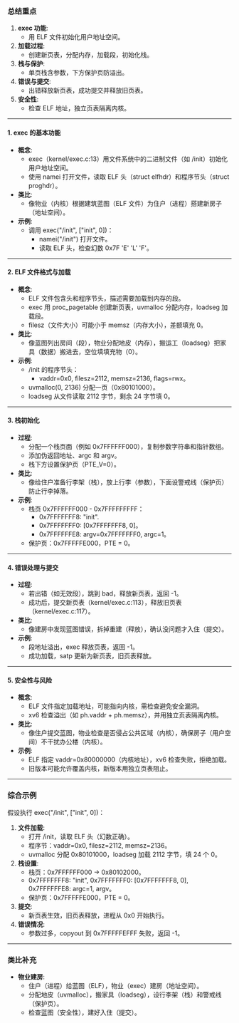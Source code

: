 
### 总结重点

1. **exec 功能**:
    - 用 ELF 文件初始化用户地址空间。
2. **加载过程**:
    - 创建新页表，分配内存，加载段，初始化栈。
3. **栈与保护**:
    - 单页栈含参数，下方保护页防溢出。
4. **错误与提交**:
    - 出错释放新页表，成功提交并释放旧页表。
5. **安全性**:
    - 检查 ELF 地址，独立页表隔离内核。
---

#### 1. **exec 的基本功能**

- **概念**:
    - exec（kernel/exec.c:13）用文件系统中的二进制文件（如 /init）初始化用户地址空间。
    - 使用 namei 打开文件，读取 ELF 头（struct elfhdr）和程序节头（struct proghdr）。
- **类比**:
    - 像物业（内核）根据建筑蓝图（ELF 文件）为住户（进程）搭建新房子（地址空间）。
- **示例**:
    - 调用 exec("/init", ["init", 0])：  
        - namei("/init") 打开文件。
        - 读取 ELF 头，检查幻数 0x7F 'E' 'L' 'F'。

---

#### 2. **ELF 文件格式与加载**

- **概念**:
    - ELF 文件包含头和程序节头，描述需要加载到内存的段。
    - exec 用 proc_pagetable 创建新页表，uvmalloc 分配内存，loadseg 加载段。
    - filesz（文件大小）可能小于 memsz（内存大小），差额填充 0。
- **类比**:
    - 像蓝图列出房间（段），物业分配地皮（内存），搬运工（loadseg）把家具（数据）搬进去，空位填填充物（0）。
- **示例**:
    - /init 的程序节头：
        - vaddr=0x0, filesz=2112, memsz=2136, flags=rwx。  
    - uvmalloc(0, 2136) 分配一页（0x80101000）。  
    - loadseg 从文件读取 2112 字节，剩余 24 字节填 0。

---

#### 3. **栈初始化**

- **过程**:
    - 分配一个栈页面（例如 0x7FFFFFF000），复制参数字符串和指针数组。
    - 添加伪返回地址、argc 和 argv。
    - 栈下方设置保护页（PTE_V=0）。
- **类比**:
    - 像给住户准备行李架（栈），放上行李（参数），下面设警戒线（保护页）防止行李掉落。
- **示例**:
    - 栈页 0x7FFFFFF000 - 0x7FFFFFFFFF：
        - 0x7FFFFFFF8: "init".  
        - 0x7FFFFFFF0: [0x7FFFFFFF8, 0]。  
        - 0x7FFFFFFE8: argv=0x7FFFFFFF0, argc=1。  
    - 保护页：0x7FFFFFE000，PTE = 0。  

---

#### 4. **错误处理与提交**

- **过程**:
    - 若出错（如无效段），跳到 bad，释放新页表，返回 -1。
    - 成功后，提交新页表（kernel/exec.c:113），释放旧页表（kernel/exec.c:117）。
- **类比**:
    - 像建房中发现蓝图错误，拆掉重建（释放），确认没问题才入住（提交）。
- **示例**:
    - 段地址溢出，exec 释放页表，返回 -1。
    - 成功加载，satp 更新为新页表，旧页表释放。

---

#### 5. **安全性与风险**

- **概念**:
    - ELF 文件指定加载地址，可能指向内核，需检查避免安全漏洞。
    - xv6 检查溢出（如 ph.vaddr + ph.memsz），并用独立页表隔离内核。
- **类比**:
    - 像住户提交蓝图，物业检查是否侵占公共区域（内核），确保房子（用户空间）不干扰办公楼（内核）。
- **示例**:
    - ELF 指定 vaddr=0x80000000（内核地址），xv6 检查失败，拒绝加载。
    - 旧版本可能允许覆盖内核，新版本用独立页表阻止。

---

### 综合示例

假设执行 exec("/init", ["init", 0])：  

1. **文件加载**:
    - 打开 /init，读取 ELF 头（幻数正确）。
    - 程序节：vaddr=0x0, filesz=2112, memsz=2136。  
    - uvmalloc 分配 0x80101000，loadseg 加载 2112 字节，填 24 个 0。
2. **栈设置**:
    - 栈页：0x7FFFFFF000 -> 0x80102000。
    - 0x7FFFFFFF8: "init", 0x7FFFFFFF0: [0x7FFFFFFF8, 0], 0x7FFFFFFE8: argc=1, argv。  
    - 保护页：0x7FFFFFE000，PTE = 0。  
3. **提交**:
    - 新页表生效，旧页表释放，进程从 0x0 开始执行。
4. **错误情况**:
    - 参数过多，copyout 到 0x7FFFFFEFFF 失败，返回 -1。

---

### 类比补充

- **物业建房**:
    - 住户（进程）给蓝图（ELF），物业（exec）建房（地址空间）。
    - 分配地皮（uvmalloc），搬家具（loadseg），设行李架（栈）和警戒线（保护页）。
    - 检查蓝图（安全性），建好入住（提交）。